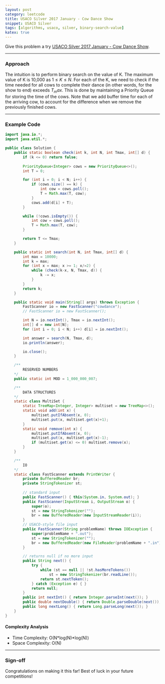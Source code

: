 ```yaml
---
layout: post
category: leetcode
title: USACO Silver 2017 January - Cow Dance Show
snippet: USACO Silver
tags: [algorithms, usaco, silver, binary-search-value]
katex: true
---
```


Give this problem a try [USACO Silver 2017 January - Cow Dance Show](https://usaco.org/index.php?page=viewproblem2&cpid=690).

---

### Approach

The intuition is to perform binary search on the value of K. The maximum value of K is 10,000 as $1 \leq K \leq N$. For each of the K, we need to check if the time needed for all cows to complete their dance (in other words, for the show to end) exceeds $T_max$. This is done by maintaining a Priority Queue for storing the time of the cows. Note that we add buffer time for each of the arriving cow, to account for the difference when we remove the previously finished cows. 

---

### Example Code

```java
import java.io.*;
import java.util.*;

public class Solution {
	public static boolean check(int k, int N, int Tmax, int[] d) {
		if (k <= 0) return false;
		
		PriorityQueue<Integer> cows = new PriorityQueue<>();
		int T = 0;

		for (int i = 0; i < N; i++) {
			if (cows.size() == k) {
				int cow = cows.poll();
				T = Math.max(T, cow);
			}
			cows.add(d[i] + T);
		}

		while (!cows.isEmpty()) {
			int cow = cows.poll();
			T = Math.max(T, cow);
		}

		return T <= Tmax;
	}

	public static int search(int N, int Tmax, int[] d) {
		int max = 10000;
		int k = max;
		for (int x = max; x >= 1; x/=2) {
			while (check(k-x, N, Tmax, d)) {
				k -= x;
			}
		}
		return k;
	}

    public static void main(String[] args) throws Exception {
        FastScanner io = new FastScanner("cowdance");
		// FastScanner io = new FastScanner();

		int N = io.nextInt(), Tmax = io.nextInt();
		int[] d = new int[N];
		for (int i = 0; i < N; i++) d[i] = io.nextInt();

		int answer = search(N, Tmax, d);
		io.println(answer);

		io.close();
    }

    /**
        RESERVED NUMBERS
    */
    public static int MOD = 1_000_000_007;

    /**
        DATA STRUCTURES
    */
    static class MultiSet {
        static TreeMap<Integer, Integer> multiset = new TreeMap<>();
        static void add(int x) {
            multiset.putIfAbsent(x, 0);
            multiset.put(x, multiset.get(x)+1);
        }
        static void remove(int x) {
            multiset.putIfAbsent(x, 0);
            multiset.put(x, multiset.get(x)-1);
            if (multiset.get(x) <= 0) multiset.remove(x);
        }
    }

    /**
        IO
    */
    static class FastScanner extends PrintWriter {
        private BufferedReader br;
        private StringTokenizer st;
		
		// standard input
        public FastScanner() { this(System.in, System.out); }
		public FastScanner(InputStream i, OutputStream o) {
            super(o);
			st = new StringTokenizer("");
            br = new BufferedReader(new InputStreamReader(i));
        }
		// USACO-style file input
        public FastScanner(String problemName) throws IOException {
            super(problemName + ".out");
			st = new StringTokenizer("");
            br = new BufferedReader(new FileReader(problemName + ".in"));
        }

        // returns null if no more input
        public String next() {
            try {
                while (st == null || !st.hasMoreTokens())
                    st = new StringTokenizer(br.readLine());
                return st.nextToken();
            } catch (Exception e) { }
            return null;
        }
        public int nextInt() { return Integer.parseInt(next()); }  
        public double nextDouble() { return Double.parseDouble(next()); }   
        public long nextLong() { return Long.parseLong(next()); }   
    }
}
```

#### Complexity Analysis

- Time Complexity: O(N*log(N)*log(N))
- Space Complexity: O(N)

---

### Sign-off

Congratulations on making it this far! Best of luck in your future competitions!